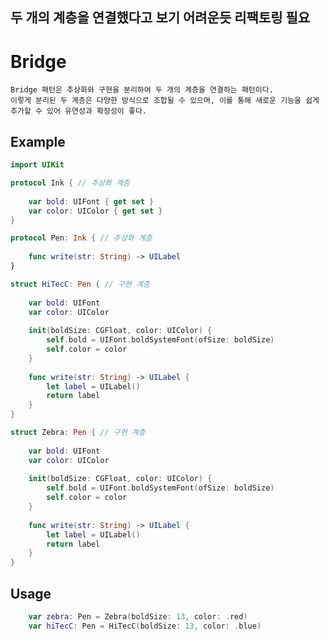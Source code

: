 ## 두 개의 계층을 연결했다고 보기 어려운듯 리팩토링 필요
# Bridge
    Bridge 패턴은 추상화와 구현을 분리하여 두 개의 계층을 연결하는 패턴이다. 
    이렇게 분리된 두 계층은 다양한 방식으로 조합될 수 있으며, 이를 통해 새로운 기능을 쉽게 추가할 수 있어 유연성과 확장성이 좋다.

## Example
```swift
import UIKit

protocol Ink { // 추상화 계층
    
    var bold: UIFont { get set }
    var color: UIColor { get set }
}

protocol Pen: Ink { // 추상화 계층
    
    func write(str: String) -> UILabel
}

struct HiTecC: Pen { // 구현 계층
    
    var bold: UIFont
    var color: UIColor
    
    init(boldSize: CGFloat, color: UIColor) {
        self.bold = UIFont.boldSystemFont(ofSize: boldSize)
        self.color = color
    }
    
    func write(str: String) -> UILabel {
        let label = UILabel()
        return label
    }
}

struct Zebra: Pen { // 구현 계층
    
    var bold: UIFont
    var color: UIColor
    
    init(boldSize: CGFloat, color: UIColor) {
        self.bold = UIFont.boldSystemFont(ofSize: boldSize)
        self.color = color
    }
    
    func write(str: String) -> UILabel {
        let label = UILabel()
        return label
    }
}


```

## Usage
```swift
    var zebra: Pen = Zebra(boldSize: 13, color: .red)
    var hiTecC: Pen = HiTecC(boldSize: 13, color: .blue)
```
